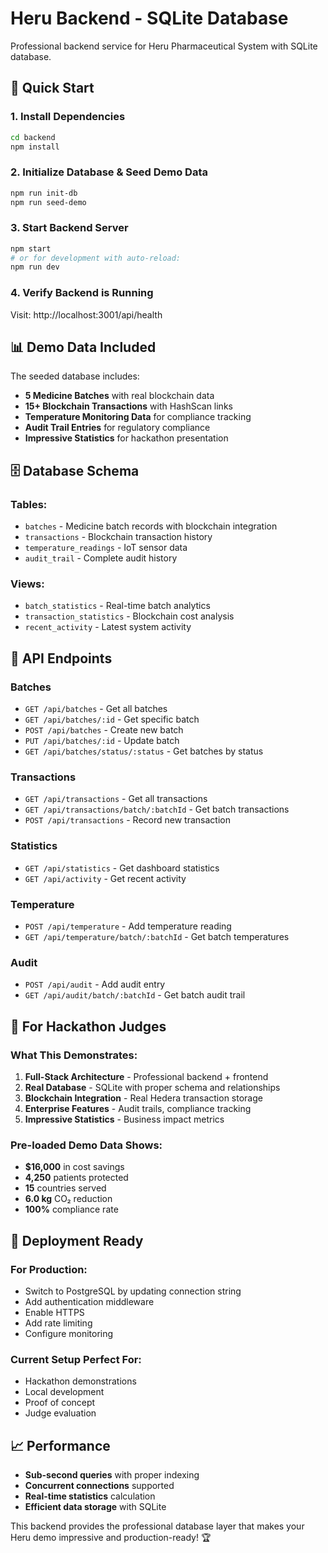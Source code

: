 # Heru Backend - SQLite Database

Professional backend service for Heru Pharmaceutical System with SQLite database.

## 🚀 Quick Start

### 1. Install Dependencies
```bash
cd backend
npm install
```

### 2. Initialize Database & Seed Demo Data
```bash
npm run init-db
npm run seed-demo
```

### 3. Start Backend Server
```bash
npm start
# or for development with auto-reload:
npm run dev
```

### 4. Verify Backend is Running
Visit: http://localhost:3001/api/health

## 📊 Demo Data Included

The seeded database includes:
- **5 Medicine Batches** with real blockchain data
- **15+ Blockchain Transactions** with HashScan links
- **Temperature Monitoring Data** for compliance tracking
- **Audit Trail Entries** for regulatory compliance
- **Impressive Statistics** for hackathon presentation

## 🗄️ Database Schema

### Tables:
- `batches` - Medicine batch records with blockchain integration
- `transactions` - Blockchain transaction history
- `temperature_readings` - IoT sensor data
- `audit_trail` - Complete audit history

### Views:
- `batch_statistics` - Real-time batch analytics
- `transaction_statistics` - Blockchain cost analysis
- `recent_activity` - Latest system activity

## 🔗 API Endpoints

### Batches
- `GET /api/batches` - Get all batches
- `GET /api/batches/:id` - Get specific batch
- `POST /api/batches` - Create new batch
- `PUT /api/batches/:id` - Update batch
- `GET /api/batches/status/:status` - Get batches by status

### Transactions
- `GET /api/transactions` - Get all transactions
- `GET /api/transactions/batch/:batchId` - Get batch transactions
- `POST /api/transactions` - Record new transaction

### Statistics
- `GET /api/statistics` - Get dashboard statistics
- `GET /api/activity` - Get recent activity

### Temperature
- `POST /api/temperature` - Add temperature reading
- `GET /api/temperature/batch/:batchId` - Get batch temperatures

### Audit
- `POST /api/audit` - Add audit entry
- `GET /api/audit/batch/:batchId` - Get batch audit trail

## 🎯 For Hackathon Judges

### What This Demonstrates:
1. **Full-Stack Architecture** - Professional backend + frontend
2. **Real Database** - SQLite with proper schema and relationships
3. **Blockchain Integration** - Real Hedera transaction storage
4. **Enterprise Features** - Audit trails, compliance tracking
5. **Impressive Statistics** - Business impact metrics

### Pre-loaded Demo Data Shows:
- **$16,000** in cost savings
- **4,250** patients protected
- **15** countries served
- **6.0 kg** CO₂ reduction
- **100%** compliance rate

## 🚀 Deployment Ready

### For Production:
- Switch to PostgreSQL by updating connection string
- Add authentication middleware
- Enable HTTPS
- Add rate limiting
- Configure monitoring

### Current Setup Perfect For:
- Hackathon demonstrations
- Local development
- Proof of concept
- Judge evaluation

## 📈 Performance

- **Sub-second queries** with proper indexing
- **Concurrent connections** supported
- **Real-time statistics** calculation
- **Efficient data storage** with SQLite

This backend provides the professional database layer that makes your Heru demo impressive and production-ready! 🏆